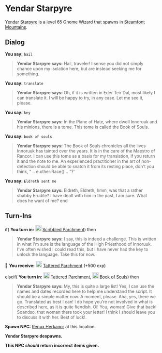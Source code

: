 # Yendar Starpyre



[Yendar Starpyre](/npc/56012) is a level 65 Gnome Wizard that spawns in [Steamfont Mountains](/zone/56).






## Dialog

**You say:** `hail`



>**Yendar Starpyre says:** Hail, traveler! I sense you did not simply chance upon my isolation here, but are instead seeking me for something.

**You say:** `translate`



>**Yendar Starpyre says:** Oh, if it is written in Eder Teir'Dal, most likely I can translate it. I will be happy to try, in any case. Let me see it, please.

**You say:** `key`



>**Yendar Starpyre says:** In the Plane of Hate, where dwell Innoruuk and his minions, there is a tome. This tome is called the Book of Souls.

**You say:** `book of souls`



>**Yendar Starpyre says:** The Book of Souls chronicles all the lives Innoruuk has tainted over the years. It is in the care of the Maestro of Rancor. I can use this tome as a basis for my translation, if you return it and the note to me. An experienced practitioner in the art of non-detection should be able to snatch it from its resting place, don't you think, " .. e.other:Race() .. "?'

**You say:** `Eldreth sent me`



>**Yendar Starpyre says:** Eldreth, Eldreth, hmm, was that a rather shabby Erudite? I have dealt with him in the past, I am sure. What does he want of me?
end




## Turn-Ins





if( **You turn in:** <img style="background:url(/static/icons/blank_slot.gif);width:20px;height:20px;" src="/static/icons/item_868.png" alt="" /> <a
                                href="/item/28053" data-url="28053" class="tooltip-link link">Scribbled Parchment</a>) then


>**Yendar Starpyre says:** I say, this is indeed a challenge. This is written in what I'm sure is the language of the High Priesthood of Innoruuk. I've often wished I could read this, but I have never had the key to unlock the language. Take this for now.


 &#127873; **You receive:**  <img style="background:url(/static/icons/blank_slot.gif);width:20px;height:20px;" src="/static/icons/item_868.png" alt="" /> <a
                                href="/item/28055" data-url="28055" class="tooltip-link link">Tattered Parchment</a> (+500 exp)

 

elseif( **You turn in:** <img style="background:url(/static/icons/blank_slot.gif);width:20px;height:20px;" src="/static/icons/item_868.png" alt="" /> <a
                                href="/item/28055" data-url="28055" class="tooltip-link link">Tattered Parchment</a>, <img style="background:url(/static/icons/blank_slot.gif);width:20px;height:20px;" src="/static/icons/item_789.png" alt="" /> <a
                                href="/item/28016" data-url="28016" class="tooltip-link link">Book of Souls</a>) then


>**Yendar Starpyre says:** My, this is quite a large list! Yes, I can use the names and dates recorded here to help me understand the script. It should be a simple matter now. A moment, please. Aha, yes, there we go. Translated as best I can! I do hope you're not involved in what is described here, as it is quite fiendish. Oi! You, woman! Give that back! Soandso, that woman there took your letter! I think I should leave you to discuss it with her. Best of luck!.


**Spawn NPC:**  [Renux Herkanor](/npc/56172) at this location.


**Yendar Starpyre despawns.**

**This NPC *should* return incorrect items given.**







